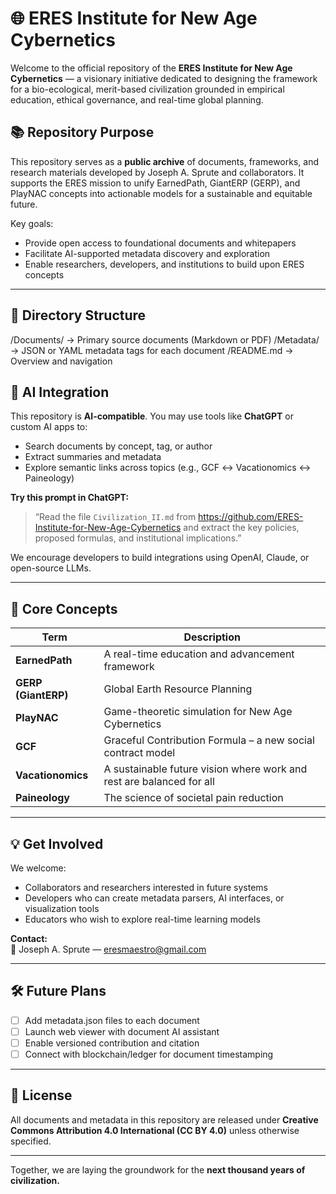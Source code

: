 # 🌐 ERES Institute for New Age Cybernetics

Welcome to the official repository of the **ERES Institute for New Age Cybernetics** — a visionary initiative dedicated to designing the framework for a bio-ecological, merit-based civilization grounded in empirical education, ethical governance, and real-time global planning.

## 📚 Repository Purpose

This repository serves as a **public archive** of documents, frameworks, and research materials developed by Joseph A. Sprute and collaborators. It supports the ERES mission to unify EarnedPath, GiantERP (GERP), and PlayNAC concepts into actionable models for a sustainable and equitable future.

Key goals:
- Provide open access to foundational documents and whitepapers
- Facilitate AI-supported metadata discovery and exploration
- Enable researchers, developers, and institutions to build upon ERES concepts

---

## 📁 Directory Structure

/Documents/ → Primary source documents (Markdown or PDF)
/Metadata/ → JSON or YAML metadata tags for each document
/README.md → Overview and navigation

## 🤖 AI Integration

This repository is **AI-compatible**. You may use tools like **ChatGPT** or custom AI apps to:
- Search documents by concept, tag, or author
- Extract summaries and metadata
- Explore semantic links across topics (e.g., GCF ↔ Vacationomics ↔ Paineology)

**Try this prompt in ChatGPT:**

> “Read the file `Civilization_II.md` from https://github.com/ERES-Institute-for-New-Age-Cybernetics and extract the key policies, proposed formulas, and institutional implications.”

We encourage developers to build integrations using OpenAI, Claude, or open-source LLMs.

---

## 🧱 Core Concepts

| Term | Description |
|------|-------------|
| **EarnedPath** | A real-time education and advancement framework |
| **GERP (GiantERP)** | Global Earth Resource Planning |
| **PlayNAC** | Game-theoretic simulation for New Age Cybernetics |
| **GCF** | Graceful Contribution Formula – a new social contract model |
| **Vacationomics** | A sustainable future vision where work and rest are balanced for all |
| **Paineology** | The science of societal pain reduction |

---

## 💡 Get Involved

We welcome:
- Collaborators and researchers interested in future systems
- Developers who can create metadata parsers, AI interfaces, or visualization tools
- Educators who wish to explore real-time learning models

**Contact:**  
📧 Joseph A. Sprute — [eresmaestro@gmail.com](mailto:eresmaestro@gmail.com)

---

## 🛠 Future Plans

- [ ] Add metadata.json files to each document
- [ ] Launch web viewer with document AI assistant
- [ ] Enable versioned contribution and citation
- [ ] Connect with blockchain/ledger for document timestamping

---

## 📜 License

All documents and metadata in this repository are released under **Creative Commons Attribution 4.0 International (CC BY 4.0)** unless otherwise specified.

---

Together, we are laying the groundwork for the **next thousand years of civilization.**

